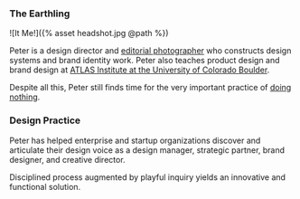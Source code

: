 
### The Earthling

![It Me!]({% asset headshot.jpg @path %})

Peter is a design director and [editorial photographer](https://petermcewen.photos) who constructs design systems and brand identity work. Peter also teaches product design and brand design at [ATLAS Institute at the University of Colorado Boulder](https://www.colorado.edu/atlas/projects).

Despite all this, Peter still finds time for the very important practice of [doing nothing](https://thefield.us).

### Design Practice

Peter has helped enterprise and startup organizations discover and articulate their design voice as a design manager, strategic partner, brand designer, and creative director.

Disciplined process augmented by playful inquiry yields an innovative and functional solution.

